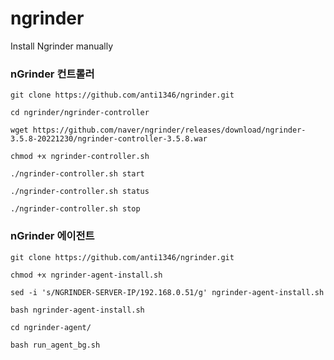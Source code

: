 # ngrinder
Install Ngrinder manually

### nGrinder 컨트롤러
```
git clone https://github.com/anti1346/ngrinder.git
```
```
cd ngrinder/ngrinder-controller
```
```
wget https://github.com/naver/ngrinder/releases/download/ngrinder-3.5.8-20221230/ngrinder-controller-3.5.8.war
```
```
chmod +x ngrinder-controller.sh
```
```
./ngrinder-controller.sh start
```
```
./ngrinder-controller.sh status
```
```
./ngrinder-controller.sh stop
```
### nGrinder 에이전트
```
git clone https://github.com/anti1346/ngrinder.git
```
```
chmod +x ngrinder-agent-install.sh
```
```
sed -i 's/NGRINDER-SERVER-IP/192.168.0.51/g' ngrinder-agent-install.sh
```
```
bash ngrinder-agent-install.sh
```
```
cd ngrinder-agent/
```
```
bash run_agent_bg.sh
```
